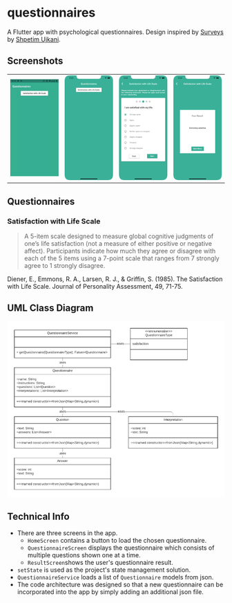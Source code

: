# questionnaires

A Flutter app with psychological questionnaires. Design inspired by [Surveys](https://dribbble.com/shots/3928903-Surveys) by [Shpetim Ujkani](https://dribbble.com/ShpetimUjkani).

## Screenshots

|                       |                              |                              |                              |
| ----------------------|------------------------------|------------------------------|----------------------------- |
| ![](docs/gifs/01.gif) | ![](docs/screenshots/01.png) | ![](docs/screenshots/02.png) | ![](docs/screenshots/03.png) |

## Questionnaires

### Satisfaction with Life Scale

> A 5-item scale designed to measure global cognitive judgments of one’s life satisfaction (not a measure of either positive or negative affect). Participants indicate how much they agree or disagree with each of the 5 items using a 7-point scale that ranges from 7 strongly agree to 1 strongly disagree.

Diener, E., Emmons, R. A., Larsen, R. J., & Griffin, S. (1985). The Satisfaction with Life Scale. Journal of Personality Assessment, 49, 71-75.

## UML Class Diagram

![](docs/diagrams/uml_questionnaire.png)

## Technical Info

- There are three screens in the app.
    - `HomeScreen` contains a button to load the chosen questionnaire.
    - `QuestionnaireScreen` displays the questionnaire which consists of multiple questions shown one at a time.
    - `ResultScreen`shows the user's questionnaire result.
- `setState` is used as the project's state management solution.
- `QuestionnaireService` loads a list of `Questionnaire` models from json.
- The code architecture was designed so that a new questionnaire can be incorporated into the app by simply adding an additional json file.
